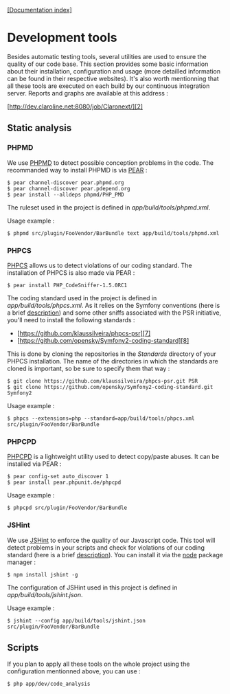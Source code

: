 [[Documentation index]][1]

Development tools
=================

Besides automatic testing tools, several utilities are used to ensure the quality of
our code base. This section provides some basic information about their installation,
configuration and usage (more detailled information can be found in their respective
websites). It's also worth mentionning that all these tools are executed on each build
by our continuous integration server. Reports and graphs are available at this address :

[http://dev.claroline.net:8080/job/Claronext/][2]

Static analysis
---------------

### PHPMD

We use [PHPMD][3] to detect possible conception problems in the code. The recommanded
way to install PHPMD is via [PEAR][4] :

    $ pear channel-discover pear.phpmd.org
    $ pear channel-discover pear.pdepend.org
    $ pear install --alldeps phpmd/PHP_PMD

The ruleset used in the project is defined in *app/build/tools/phpmd.xml*.

Usage example :

    $ phpmd src/plugin/FooVendor/BarBundle text app/build/tools/phpmd.xml

### PHPCS

[PHPCS][5] allows us to detect violations of our coding standard. The installation
of PHPCS is also made via PEAR :

    $ pear install PHP_CodeSniffer-1.5.0RC1

The coding standard used in the project is defined in *app/build/tools/phpcs.xml*. As it
relies on the Symfony conventions (here is a brief [description][6]) and some other sniffs
associated with the PSR initiative,
you'll need to install the following standards :

- [https://github.com/klaussilveira/phpcs-psr][7]
- [https://github.com/opensky/Symfony2-coding-standard][8]

This is done by cloning the repositories in the *Standards* directory of your PHPCS
installation. The name of the directories in which the standards are cloned is important,
so be sure to specify them that way :

    $ git clone https://github.com/klaussilveira/phpcs-psr.git PSR
    $ git clone https://github.com/opensky/Symfony2-coding-standard.git Symfony2

Usage example :

    $ phpcs --extensions=php --standard=app/build/tools/phpcs.xml src/plugin/FooVendor/BarBundle

### PHPCPD

[PHPCPD][9] is a lightweight utility used to detect copy/paste abuses. It can be installed
via PEAR :

    $ pear config-set auto_discover 1
    $ pear install pear.phpunit.de/phpcpd

Usage example :

    $ phpcpd src/plugin/FooVendor/BarBundle

### JSHint

We use [JSHint][10] to enforce the quality of our Javascript code. This tool will detect problems
in your scripts and check for violations of our coding standard (here is a brief [description][11]).
You can install it via the [node][12] package manager :

    $ npm install jshint -g

The configuration of JSHint used in this project is defined in *app/build/tools/jshint.json*.

Usage example :

    $ jshint --config app/build/tools/jshint.json src/plugin/FooVendor/BarBundle

Scripts
-------

If you plan to apply all these tools on the whole project using the configuration mentionned
above, you can use :

    $ php app/dev/code_analysis


[1]:  ../index.md
[2]:  http://dev.claroline.net:8080/job/Claronext/
[3]:  http://phpmd.org/
[4]:  http://pear.php.net/
[5]:  http://pear.php.net/package/PHP_CodeSniffer
[6]:  http://symfony.com/doc/current/contributing/code/standards.html
[7]:  https://github.com/klaussilveira/phpcs-psr
[8]:  https://github.com/opensky/Symfony2-coding-standard
[9]:  https://github.com/sebastianbergmann/phpcpd
[10]: http://www.jshint.com/
[11]: http://javascript.crockford.com/code.html
[12]: http://nodejs.org/